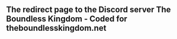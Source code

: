## The redirect page to the Discord server The Boundless Kingdom - Coded for theboundlesskingdom.net 

